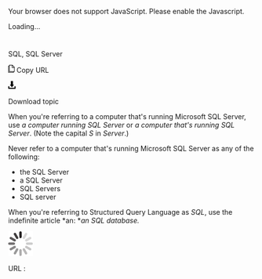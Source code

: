 Your browser does not support JavaScript. Please enable the Javascript.

Loading...

# 

SQL, SQL Server

![Copy URL](sql-sql-server_files/Copy.png)
Copy URL

![Download](sql-sql-server_files/Download.png)

Download topic

When you're referring to a computer that's running Microsoft SQL Server, use *a computer running SQL Server* or *a computer that's running SQL Server*. (Note the capital *S* in *Server*.)

Never refer to a computer that's running Microsoft SQL Server as any of the following:

  - the SQL Server
  - a SQL Server
  - SQL Servers
  - SQL server

When you're referring to Structured Query Language as *SQL*, use the indefinite article *an: **an* *SQL database.*

![In progress](sql-sql-server_files/activity-large.gif)

URL :
